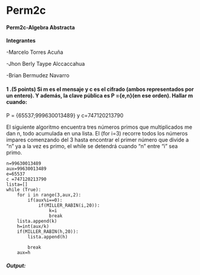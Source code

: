 # Perm2c
####  Perm2c-Algebra Abstracta

**Integrantes**

-Marcelo Torres Acuña

-Jhon Berly Taype Alccaccahua 

-Brian Bermudez Navarro

#### 1 .(5 points) Si m es el mensaje y c es el cifrado (ambos representados por un entero). Y además, la clave pública es P ={e,n}(en ese orden). Hallar m cuando:

P = {65537;999630013489} y c=747120213790

El siguiente algoritmo encuentra tres números primos que multiplicados me dan n, todo acumulada en una lista.
El (for i=3) recorre todos los números impares comenzando del 3 hasta encontrar el primer número que divide a “n” ya a la vez es primo, el while se detendrá cuando “n” entre “i” sea primo.

```
n=99630013489
aux=99630013489
e=65537
c =747120213790
lista=[]
while (True):
    for i in range(3,aux,2):
        if(aux%i==0):
            if(MILLER_RABIN(i,20)):
                k=i
                break
    lista.append(k)
    h=int(aux/k)
    if(MILLER_RABIN(h,20)):
        lista.append(h)
        
        break
    aux=h

```
#### *Output:*



